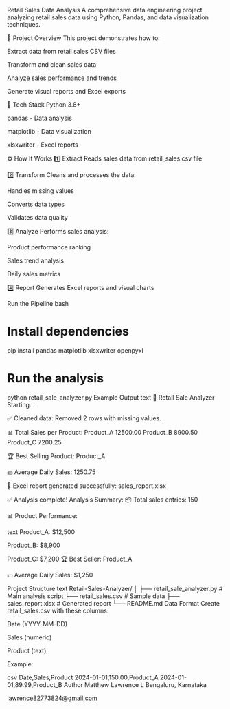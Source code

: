 Retail Sales Data Analysis
A comprehensive data engineering project analyzing retail sales data using Python, Pandas, and data visualization techniques.

🚀 Project Overview
This project demonstrates how to:

Extract data from retail sales CSV files

Transform and clean sales data

Analyze sales performance and trends

Generate visual reports and Excel exports

🧩 Tech Stack
Python 3.8+

pandas - Data analysis

matplotlib - Data visualization

xlsxwriter - Excel reports

⚙️ How It Works
1️⃣ Extract
Reads sales data from retail_sales.csv file

2️⃣ Transform
Cleans and processes the data:

Handles missing values

Converts data types

Validates data quality

3️⃣ Analyze
Performs sales analysis:

Product performance ranking

Sales trend analysis

Daily sales metrics

4️⃣ Report
Generates Excel reports and visual charts

Run the Pipeline
bash
# Install dependencies
pip install pandas matplotlib xlsxwriter openpyxl

# Run the analysis
python retail_sale_analyzer.py
Example Output
text
🚀 Retail Sale Analyzer Starting...

✅ Cleaned data: Removed 2 rows with missing values.

📊 Total Sales per Product:
 Product_A    12500.00
Product_B     8900.50
Product_C     7200.25

🏆 Best Selling Product: Product_A

💵 Average Daily Sales: 1250.75

📁 Excel report generated successfully: sales_report.xlsx

✅ Analysis complete!
Analysis Summary:
📦 Total sales entries: 150

📊 Product Performance:

text
 Product_A: $12,500
 
 Product_B: $8,900
 
 Product_C: $7,200
🏆 Best Seller: Product_A

💵 Average Daily Sales: $1,250

Project Structure
text
Retail-Sales-Analyzer/
│
├── retail_sale_analyzer.py    # Main analysis script
├── retail_sales.csv           # Sample data
├── sales_report.xlsx          # Generated report
└── README.md
Data Format
Create retail_sales.csv with these columns:

Date (YYYY-MM-DD)

Sales (numeric)

Product (text)

Example:

csv
Date,Sales,Product
2024-01-01,150.00,Product_A
2024-01-01,89.99,Product_B
Author
Matthew Lawrence L
Bengaluru, Karnataka

lawrence82773824@gmail.com

